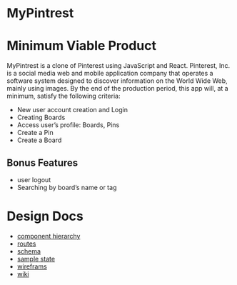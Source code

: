 # MyPintrest

# Minimum Viable Product

MyPintrest is a clone of Pinterest using JavaScript and React.
Pinterest, Inc. is a social media web and mobile application company that operates a software system designed to discover information on the World Wide Web, mainly using images. By the end of the production period, this app will, at a minimum, satisfy the following criteria:

- New user account creation and Login
- Creating Boards
- Access user’s profile: Boards, Pins
- Create a Pin
- Create a Board

## Bonus Features

- user logout
- Searching by board’s name or tag

# Design Docs

- [component hierarchy](https://github.com/khakimorteza/MyPinterest/blob/master/docs/components.md)
- [routes](https://github.com/khakimorteza/MyPinterest/blob/master/docs/routes.md)
- [schema](https://github.com/khakimorteza/MyPinterest/blob/master/docs/schema.md)
- [sample state](https://github.com/khakimorteza/MyPinterest/blob/master/docs/sample_state.md)
- [wireframs](https://github.com/khakimorteza/MyPinterest/tree/master/docs/Wireframes)
- [wiki](https://github.com/khakimorteza/MyPinterest/wiki)

